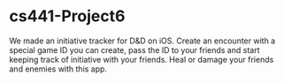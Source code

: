 # cs441-Project6

We made an initiative tracker for D&D on iOS. Create an encounter with a special game ID you can create, pass the ID to your friends and start keeping track of initiative with your friends. Heal or damage your friends and enemies with this app.
